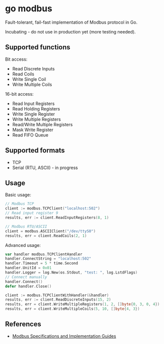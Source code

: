 go modbus
=========
Fault-tolerant, fail-fast implementation of Modbus protocol in Go.

Incubating - do not use in production yet (more testing needed).

Supported functions
-------------------
Bit access:
*   Read Discrete Inputs
*   Read Coils
*   Write Single Coil
*   Write Multiple Coils

16-bit access:
*   Read Input Registers
*   Read Holding Registers
*   Write Single Register
*   Write Multiple Registers
*   Read/Write Multiple Registers
*   Mask Write Register
*   Read FIFO Queue

Supported formats
-----------------
*   TCP
*   Serial (RTU, ASCII) - in progress

Usage
-----
Basic usage:
```go
// Modbus TCP
client := modbus.TCPClient("localhost:502")
// Read input register 9
results, err := client.ReadInputRegisters(8, 1)

// Modbus RTU/ASCII
client = modbus.ASCIIClient("/dev/ttyS0")
results, err = client.ReadCoils(2, 1)
```

Advanced usage:
```go
var handler modbus.TCPClientHandler
handler.ConnectString = "localhost:502"
handler.Timeout = 5 * time.Second
handler.UnitId = 0x01
handler.Logger = log.New(os.Stdout, "test: ", log.LstdFlags)
// Connect manually
handler.Connect()
defer handler.Close()

client := modbus.TCPClientWithHandler(&handler)
results, err := client.ReadDiscreteInputs(15, 2)
results, err = client.WriteMultipleRegisters(1, 2, []byte{0, 3, 0, 4})
results, err = client.WriteMultipleCoils(5, 10, []byte{4, 3})
```

References
----------
-   [Modbus Specifications and Implementation Guides](http://www.modbus.org/specs.php)
